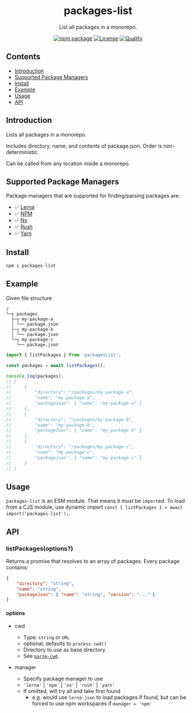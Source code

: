 <div style="text-align:center">

<h1>packages-list</h1>
<p>List all packages in a monorepo.</p>

[![npm package](https://badge.fury.io/js/packages-list.svg)](https://www.npmjs.com/package/packages-list)
[![License](https://img.shields.io/npm/l/packages-list.svg)](https://github.com/JacobLey/jacobley/blob/main/common/config/publish/LICENSE)
[![Quality](https://img.shields.io/npms-io/quality-score/packages-list.svg)](https://github.com/JacobLey/jacobley/blob/main/tools/packages-list)

</div>

## Contents
- [Introduction](#introduction)
- [Supported Package Managers](#supported-package-managers)
- [Install](#install)
- [Example](#example)
- [Usage](#usage)
- [API](#api)

<a name="Introduction"></a>
## Introduction

Lists all packages in a monorepo.

Includes directory, name, and contents of package.json. Order is non-deterministic.

Can be called from any location inside a monorepo.

<a name="Supported Package Managers"></a>
## Supported Package Managers

Package managers that are supported for finding/parsing packages are:

* ✅ [Lerna](https://lerna.js.org/)
* ✅ [NPM](https://docs.npmjs.com/cli/v8/using-npm/workspaces)
* ✅ [Nx](https://nx.dev/configuration/projectjson#workspace-json)
* ✅ [Rush](https://rushjs.io/pages/configs/rush_json/)
* ✅ [Yarn](https://yarnpkg.com/features/workspaces)

<a name="Install"></a>
## Install

```sh
npm i packages-list
```

<a name="Example"></a>
## Example

Given file structure
```
/
└─┬ packages
  ├─┬ my-package-a
  │ └── package.json
  ├─┬ my-package-b
  │ └── package.json
  └─┬ my-package-c
    └── package.json
```

```ts
import { listPackages } from 'packagesList';

const packages = await listPackages();

console.log(packages);
// [
//     {
//         "directory": "/packages/my-package-a",
//         "name": "my-package-a",
//         "packageJson": { "name": "my-package-a" }
//     },
//     {
//         "directory": "/packages/my-package-b",
//         "name": "my-package-b",
//         "packageJson": { "name": "my-package-b" }
//     },
//     {
//         "directory": "/packages/my-package-c",
//         "name": "my-package-c",
//         "packageJson": { "name": "my-package-c" }
//     }
// ]
```

<a name="usage"></a>
## Usage

`packages-list` is an ESM module. That means it _must_ be `import`ed. To load from a CJS module, use dynamic import `const { listPackages } = await import('packages-list');`.

<a name="api"></a>
## API

### listPackages(options?)

Returns a promise that resolves to an array of packages. Every package contains:
```json
{
    "directory": "string",
    "name": "string",
    "packageJson": { "name": "string", "version": "..." }
}
```

#### options

* cwd
  * Type: `string` or `URL`
  * optional, defaults to `process.cwd()`
  * Directory to use as base directory.
  * See [`parse-cwd`](https://www.npmjs.com/package/parse-cwd).

* manager
  * Specify package manager to use
  * `'lerna'` | `'npm'` | `'nx'` | `'rush'` | `'yarn'`
  * If omitted, will try all and take first found
    * e.g. would use `lerna.json` to load packages if found, but can be forced to use npm workspaces if `manager = 'npm'`
